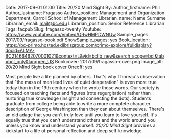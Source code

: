 Date: 2017-09-01 01:00
Title: 20/20 Mind Sight
By:
Author_firstname: Phil
Author_lastname: Fragasso
Author_position: Management and Organization Department, Carroll School of Management
Librarian_name: Name Surname
Librarian_email: mail@bc.edu
Librarian_position: Senior Reference Librarian
Tags: facpub
Slug: fragasso-twenty
Youtube: https://www.youtube.com/embed/QRwHMPDWNUw
Sample_pages: 2017/09/fragasso-book.pdf
ShowSample_pages: yes
Book_location: https://bc-primo.hosted.exlibrisgroup.com/primo-explore/fulldisplay?docid=ALMA-BC21466462070001021&context=L&vid=bclib_new&search_scope=bcl&tab=bcl_only&lang=en_US
Bookcover: 2017/09/fragasso-cover.png
Image_alt: 20/20 Mind Sight book cover
Oneoff: yes

Most people live a life planned by others. That's why Thoreau's observation that "the mass of men lead lives of quiet desperation" is even more true today than in the 19th century when he wrote those words.  Our society is focused on teaching facts and figures (rote regurgitation) rather than nurturing true knowledge (insight and connecting the dots).  Students graduate from college being able to write a more complete character description of George Washington than they can about themselves. There's an old adage that you can't truly love until you learn to love yourself. It's equally true that you can't understand others and the world around you unless you know and understand yourself. <em>20/20 Mind Sight</em> provides a kickstart to a life of personal reflection and deep self-knowledge. 

